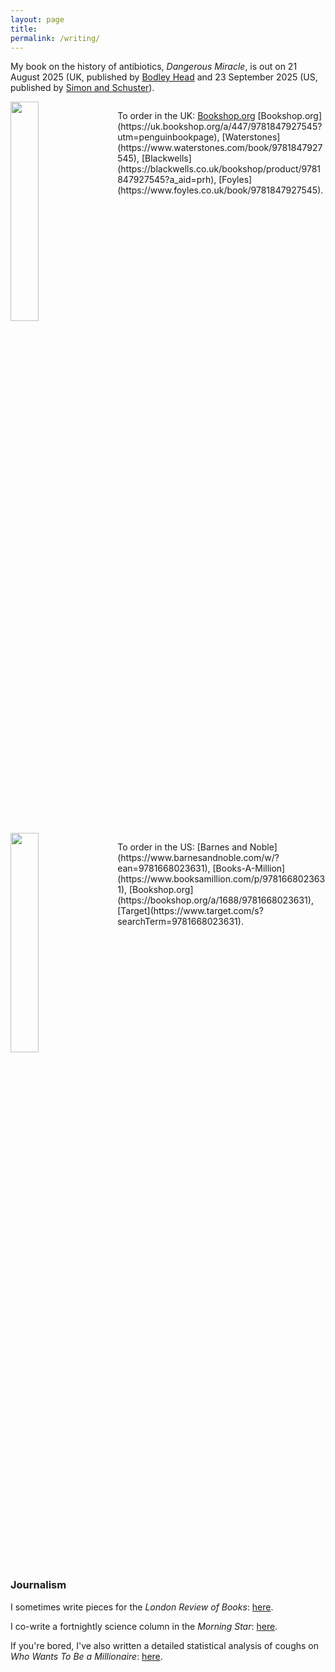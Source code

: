 ```yaml
---
layout: page
title:  
permalink: /writing/
---
```


My book on the history of antibiotics, *Dangerous Miracle*, is out on 21 August 2025 (UK, published by [Bodley Head]((https://www.penguin.co.uk/books/455232/dangerous-miracle-by-shaw-liam/9781847927545)) and 23 September 2025 (US, published by [Simon and Schuster](https://www.simonandschuster.com/books/Dangerous-Miracle/Liam-Shaw/9781668023631)). 

<div style="overflow: auto;">
  <img src="{{ site.baseurl }}/images/dangerous-miracle-UK.png"
       width="30%" 
       style="float: left; padding: 0px 20px 0px 0px;" />
<p>
To order in the UK: <a href="https://uk.bookshop.org/a/447/9781847927545">Bookshop.org</a> [Bookshop.org](https://uk.bookshop.org/a/447/9781847927545?utm=penguinbookpage), [Waterstones](https://www.waterstones.com/book/9781847927545), [Blackwells](https://blackwells.co.uk/bookshop/product/9781847927545?a_aid=prh), [Foyles](https://www.foyles.co.uk/book/9781847927545). 
</p>
</div>

<div style="overflow: auto;">
  <img src="{{ site.baseurl }}/images/dangerous-miracle-US.jpg"
       width="30%" 
       style="float: left; padding: 0px 20px 0px 0px;" />
<p>
To order in the US: [Barnes and Noble](https://www.barnesandnoble.com/w/?ean=9781668023631), [Books-A-Million](https://www.booksamillion.com/p/9781668023631), [Bookshop.org](https://bookshop.org/a/1688/9781668023631), [Target](https://www.target.com/s?searchTerm=9781668023631).
 
</p>
</div>


### Journalism

I sometimes write pieces for the *London Review of Books*: [here](https://www.lrb.co.uk/contributors/liam-shaw).

I co-write a fortnightly science column in the *Morning Star*: [here](https://morningstaronline.co.uk/author/science-and-society).

If you're bored, I've also written a detailed statistical analysis of coughs on *Who Wants To Be a Millionaire*: [here](https://medium.com/@liam.philip.shaw/a-statistical-analysis-of-coughing-patterns-on-who-wants-to-be-a-millionaire-187be5cc6af1).
